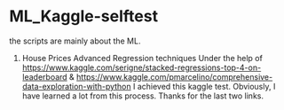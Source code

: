 # ML_Kaggle-selftest
the scripts are mainly about the ML.
1. House Prices Advanced Regression techniques
Under the help of https://www.kaggle.com/serigne/stacked-regressions-top-4-on-leaderboard & https://www.kaggle.com/pmarcelino/comprehensive-data-exploration-with-python I achieved this kaggle test. Obviously, I have learned a lot from this process. Thanks for the last two links. 

